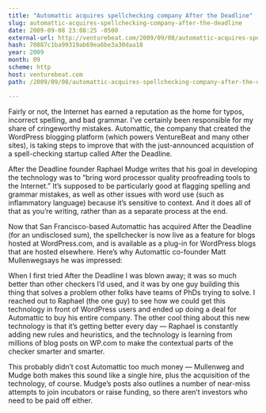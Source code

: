 ```yaml
---
title: "Automattic acquires spellchecking company After the Deadline"
slug: automattic-acquires-spellchecking-company-after-the-deadline
date: 2009-09-08 23:08:25 -0500
external-url: http://venturebeat.com/2009/09/08/automattic-acquires-spellchecking-company-after-the-deadline/
hash: 70887c1ba99319ab69ea6be3a30daa18
year: 2009
month: 09
scheme: http
host: venturebeat.com
path: /2009/09/08/automattic-acquires-spellchecking-company-after-the-deadline/

---
```


Fairly or not, the Internet has earned a reputation as the home for typos, incorrect spelling, and bad grammar. I’ve certainly been responsible for my share of cringeworthy mistakes. Automattic, the company that created the WordPress blogging platform (which powers VentureBeat and many other sites), is taking steps to improve that with the just-announced acquistion of a spell-checking startup called After the Deadline.

After the Deadline founder Raphael Mudge writes that his goal in developing the technology was to “bring word processor quality proofreading tools to the Internet.” It’s supposed to be particularly good at flagging spelling and grammar mistakes, as well as other issues with word use (such as inflammatory language) because it’s sensitive to context. And it does all of that as you’re writing, rather than as a separate process at the end.

Now that San Francisco-based Automattic has acquired After the Deadline (for an undisclosed sum), the spellchecker is now live as a feature for blogs hosted at WordPress.com, and is available as a plug-in for WordPress blogs that are hosted elsewhere. Here’s why Automattic co-founder Matt Mullenwegsays he was impressed:

When I first tried After the Deadline I was blown away; it was so much better than other checkers I’d used, and it was by one guy building this thing that solves a problem other folks have teams of PhDs trying to solve. I reached out to Raphael (the one guy) to see how we could get this technology in front of WordPress users and ended up doing a deal for Automattic to buy his entire company. The other cool thing about this new technology is that it’s getting better every day — Raphael is constantly adding new rules and heuristics, and the technology is learning from millions of blog posts on WP.com to make the contextual parts of the checker smarter and smarter.

This probably didn’t cost Automattic too much money — Mullenweg and Mudge both makes this sound like a single hire, plus the acquisition of the technology, of course. Mudge’s posts also outlines a number of near-miss attempts to join incubators or raise funding, so there aren’t investors who need to be paid off either.





    

